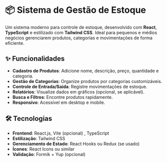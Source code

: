# 📦 Sistema de Gestão de Estoque

Um sistema moderno para controle de estoque, desenvolvido com **React**, **TypeScript** e estilizado com **Tailwind CSS**. Ideal para pequenos e médios negócios gerenciarem produtos, categorias e movimentações de forma eficiente.


## ✨ Funcionalidades

- **Cadastro de Produtos**: Adicione nome, descrição, preço, quantidade e categoria.
- **Gestão de Categorias**: Organize produtos por categorias customizáveis.
- **Controle de Entrada/Saída**: Registre movimentações de estoque.
- **Relatórios**: Visualize dados em gráficos (opcional, se aplicável).
- **Busca e Filtros**: Encontre produtos rapidamente.
- **Responsivo**: Acessível em desktop e mobile.

## 🛠 Tecnologias

- **Frontend**: React.js, Vite (opcional) , TypeScript
- **Estilização**: Tailwind CSS
- **Gerenciamento de Estado**: React Hooks ou Redux (se usado)
- **Ícones**: React Icons ou similar
- **Validação**: Formik + Yup (opcional)


